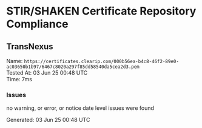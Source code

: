 # STIR/SHAKEN Certificate Repository Compliance

## TransNexus

Name: `https://certificates.clearip.com/000b56ea-b4c8-46f2-89e0-ac03650b1b97/6467c8020a297f85dd58540da5cea2d3.pem`\
Tested At: 03 Jun 25 00:48 UTC\
Time: 7ms

### Issues

no warning, or error, or notice date level issues were found

Generated: 03 Jun 25 00:48 UTC